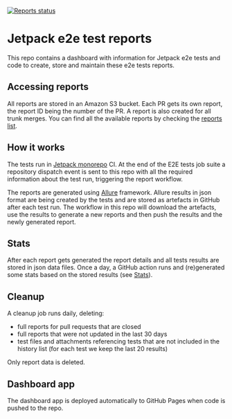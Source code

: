 [![Reports status](https://img.shields.io/website?down_color=grey&down_message=Dashboard%20offline&style=for-the-badge&label=E2E%20TEST%20REPORTS&up_color=green&up_message=see%20dashboard&url=https%3A%2F%2Fautomattic.github.io%2Fjetpack-e2e-reports%2F%23%2F)](https://automattic.github.io/jetpack-e2e-reports)

# Jetpack e2e test reports

This repo contains a dashboard with information for Jetpack e2e tests and code to create, store and maintain these e2e tests reports.

## Accessing reports

All reports are stored in an Amazon S3 bucket. Each PR gets its own report, the report ID being the number of the PR. A report is also created for all trunk merges.
You can find all the available reports by checking the [reports list](https://automattic.github.io/jetpack-e2e-reports/).

## How it works

The tests run in [Jetpack monorepo](https://github.com/Automattic/jetpack) CI. At the end of the E2E tests job suite a repository dispatch event is sent to this repo with all the required information about the test run, triggering the report workflow.

The reports are generated using [Allure](http://allure.qatools.ru) framework. Allure results in json format are being created by the tests and are stored as artefacts in GitHub after each test run. The workflow in this repo will download the artefacts, use the results to generate a new reports and then push the results and the newly generated report.

## Stats

After each report gets generated the report details and all tests results are stored in json data files.
Once a day, a GitHub action runs and (re)generated some stats based on the stored results (see [Stats](https://automattic.github.io/jetpack-e2e-reports/#/charts)).

## Cleanup

A cleanup job runs daily, deleting:

- full reports for pull requests that are closed
- full reports that were not updated in the last 30 days
- test files and attachments referencing tests that are not included in the history list (for each test we keep the last 20 results)

Only report data is deleted.

## Dashboard app

The dashboard app is deployed automatically to GitHub Pages when code is pushed to the repo.
